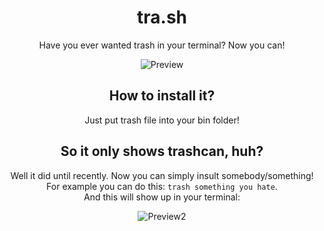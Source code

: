 <h1 align="center">tra.sh</h1>
<p align="center">Have you ever wanted trash in your terminal? Now you can!</p>

<div align="center"><img src="https://imgur.com/ymKiq9S.png" alt="Preview"></div>

<h2 align="center">How to install it?</h2>
<p align="center">Just put trash file into your bin folder!</p>

<h2 align="center">So it only shows trashcan, huh?</h2>
<p align="center">Well it did until recently. Now you can simply insult somebody/something!<br>For example you can do this: <code>trash something you hate</code>.<br>And this will show up in your terminal:</p>
<div align="center"><img src="https://cdn.discordapp.com/attachments/653672198736969739/746490500541972540/unknown.png" alt="Preview2"></div>
